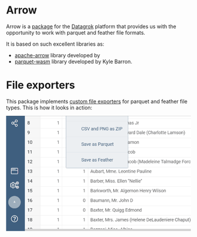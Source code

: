 # Arrow

Arrow is a [package](https://datagrok.ai/help/develop/develop#packages) for the [Datagrok](https://datagrok.ai) platform that provides us with the opportunity to work with parquet and feather file formats. 

It is based on such excellent libraries as:
* [apache-arrow](https://www.npmjs.com/package/apache-arrow) library developed by
* [parquet-wasm](https://www.npmjs.com/package/parquet-wasm) library developed by Kyle Barron.

# File exporters

This package implements [custom file exporters](https://datagrok.ai/help/develop/how-to/file-exporters) for parquet and feather file types. This is how it looks in action:

![](../../packages/Arrow/FileExporters.gif)
